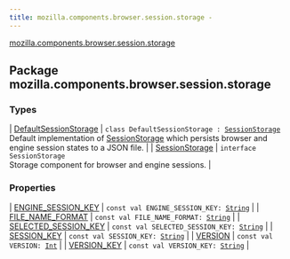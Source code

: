 ```yaml
---
title: mozilla.components.browser.session.storage - 
---
```


[mozilla.components.browser.session.storage](./index.html)

## Package mozilla.components.browser.session.storage

### Types

| [DefaultSessionStorage](-default-session-storage/index.html) | `class DefaultSessionStorage : `[`SessionStorage`](-session-storage/index.html)<br>Default implementation of [SessionStorage](-session-storage/index.html) which persists browser and engine session states to a JSON file. |
| [SessionStorage](-session-storage/index.html) | `interface SessionStorage`<br>Storage component for browser and engine sessions. |

### Properties

| [ENGINE_SESSION_KEY](-e-n-g-i-n-e_-s-e-s-s-i-o-n_-k-e-y.html) | `const val ENGINE_SESSION_KEY: `[`String`](https://kotlinlang.org/api/latest/jvm/stdlib/kotlin/-string/index.html) |
| [FILE_NAME_FORMAT](-f-i-l-e_-n-a-m-e_-f-o-r-m-a-t.html) | `const val FILE_NAME_FORMAT: `[`String`](https://kotlinlang.org/api/latest/jvm/stdlib/kotlin/-string/index.html) |
| [SELECTED_SESSION_KEY](-s-e-l-e-c-t-e-d_-s-e-s-s-i-o-n_-k-e-y.html) | `const val SELECTED_SESSION_KEY: `[`String`](https://kotlinlang.org/api/latest/jvm/stdlib/kotlin/-string/index.html) |
| [SESSION_KEY](-s-e-s-s-i-o-n_-k-e-y.html) | `const val SESSION_KEY: `[`String`](https://kotlinlang.org/api/latest/jvm/stdlib/kotlin/-string/index.html) |
| [VERSION](-v-e-r-s-i-o-n.html) | `const val VERSION: `[`Int`](https://kotlinlang.org/api/latest/jvm/stdlib/kotlin/-int/index.html) |
| [VERSION_KEY](-v-e-r-s-i-o-n_-k-e-y.html) | `const val VERSION_KEY: `[`String`](https://kotlinlang.org/api/latest/jvm/stdlib/kotlin/-string/index.html) |


